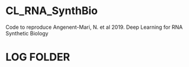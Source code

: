 # CL_RNA_SynthBio
Code to reproduce Angenent-Mari, N. et al 2019. Deep Learning for RNA Synthetic Biology

# LOG FOLDER
